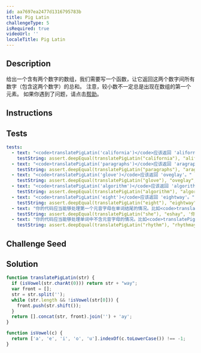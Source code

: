 ```yaml
---
id: aa7697ea2477d1316795783b
title: Pig Latin
challengeType: 5
isRequired: true
videoUrl: ''
localeTitle: Pig Latin
---
```


## Description
<section id='description'>
给出一个含有两个数字的数组，我们需要写一个函数，让它返回这两个数字间所有数字（包含这两个数字）的总和。
注意，较小数不一定总是出现在数组的第一个元素。
如果你遇到了问题，请点击<a href='https://forum.freecodecamp.one/t/topic/157' target='_blank'>帮助</a>。
</section>

## Instructions
<section id='instructions'>

</section>

## Tests
<section id='tests'>

```yml
tests:
  - text: "<code>translatePigLatin('california')</code>应该返回 'aliforniacay'。"
    testString: assert.deepEqual(translatePigLatin("california"), "aliforniacay", '<code>translatePigLatin("california")</code>应该返回 "aliforniacay"。');
  - text: "<code>translatePigLatin('paragraphs')</code>应该返回 'aragraphspay'。"
    testString: assert.deepEqual(translatePigLatin("paragraphs"), "aragraphspay", '<code>translatePigLatin("paragraphs")</code>应该返回 "aragraphspay"。');
  - text: "<code>translatePigLatin('glove')</code>应该返回 'oveglay'。"
    testString: assert.deepEqual(translatePigLatin("glove"), "oveglay", '<code>translatePigLatin("glove")</code>应该返回 "oveglay"。');
  - text: "<code>translatePigLatin('algorithm')</code>应该返回 'algorithmway'。"
    testString: assert.deepEqual(translatePigLatin("algorithm"), "algorithmway", '<code>translatePigLatin("algorithm")</code>应该返回 "algorithmway"。');
  - text: "<code>translatePigLatin('eight')</code>应该返回 'eightway'。"
    testString: assert.deepEqual(translatePigLatin("eight"), "eightway", '<code>translatePigLatin("eight")</code>应该返回 "eightway"。');
  - text: "你的代码应当能够处理第一个元音字母在单词结尾的情况。比如<code>translatePigLatin('she')</code>应该返回 'eshay'。"
    testString: assert.deepEqual(translatePigLatin("she"), "eshay", '你的代码应当能够处理第一个元音字母在单词结尾的情况。比如<code>translatePigLatin("she")</code>应该返回 "eshay"。');
  - text: "你的代码应当能够处理单词中不含元音字母的情况。比如<code>translatePigLatin('rhythm')</code>应该返回 'rhythmay'。"
    testString: assert.deepEqual(translatePigLatin("rhythm"), "rhythmay", '你的代码应当能够处理单词中不含元音字母的情况。比如<code>translatePigLatin("rhythm")</code>应该返回 "rhythmay"。');

```

</section>

## Challenge Seed
<section id='challengeSeed'>















</section>

## Solution
<section id='solution'>

```js
function translatePigLatin(str) {
  if (isVowel(str.charAt(0))) return str + "way";
  var front = [];
  str = str.split('');
  while (str.length && !isVowel(str[0])) {
    front.push(str.shift());
  }
  return [].concat(str, front).join('') + 'ay';
}

function isVowel(c) {
  return ['a', 'e', 'i', 'o', 'u'].indexOf(c.toLowerCase()) !== -1;
}
```

</section>
              